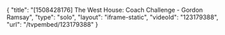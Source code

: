 {
    "title": "[1508428176] The West House: Coach Challenge - Gordon Ramsay",
    "type": "solo",
    "layout": "iframe-static",
    "videoId": "123179388",
    "url": "\/tvpembed\/123179388"
}